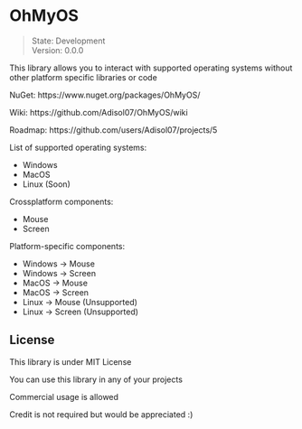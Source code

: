 # OhMyOS
> State: Development<br>
> Version: 0.0.0
<p>This library allows you to interact with supported operating systems without other platform specific libraries or code</p>
<p>NuGet: https://www.nuget.org/packages/OhMyOS/</p>
<p>Wiki: https://github.com/Adisol07/OhMyOS/wiki</p>
<p>Roadmap: https://github.com/users/Adisol07/projects/5</p>
<p>List of supported operating systems:</p>
<ul>
  <li>Windows</li>
  <li>MacOS</li>
  <li>Linux (Soon)</li>
</ul>
<p>Crossplatform components: </p>
<ul>
  <li>Mouse</li>
  <li>Screen</li>
</ul>
<p>Platform-specific components: </p>
<ul>
  <li>Windows -> Mouse</li>
  <li>Windows -> Screen</li>
  <li>MacOS -> Mouse</li>
  <li>MacOS -> Screen</li>
  <li>Linux -> Mouse (Unsupported)</li>
  <li>Linux -> Screen (Unsupported)</li>
</ul>
<h2>License</h2>
<p>This library is under MIT License</p>
<p>You can use this library in any of your projects</p>
<p>Commercial usage is allowed</p>
<p>Credit is not required but would be appreciated :)</p>
